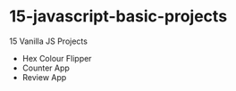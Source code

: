 # 15-javascript-basic-projects
15 Vanilla JS Projects 

- Hex Colour Flipper
- Counter App
- Review App